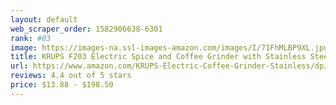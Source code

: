 ```yaml
---
layout: default 
﻿web_scraper_order: 1582906638-6301
rank: #83
image: https://images-na.ssl-images-amazon.com/images/I/71FhMLBP9XL.jpg
title: KRUPS F203 Electric Spice and Coffee Grinder with Stainless Steel Blades, 3 oz / 85 g, Black
url: https://www.amazon.com/KRUPS-Electric-Coffee-Grinder-Stainless/dp/B00004SPEU/ref=zg_mw_home-garden_83?_encoding=UTF8&psc=1&refRID=VNAFRWV2J3PCK3AH2E7B
reviews: 4.4 out of 5 stars
price: $13.88 - $198.50
---
```

